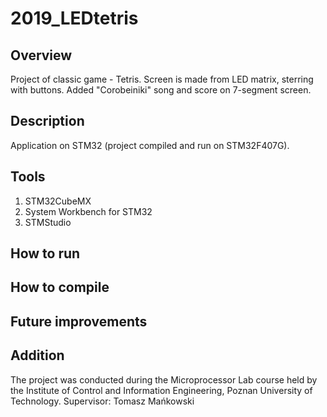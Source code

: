 # 2019_LEDtetris

## Overview
Project of classic game - Tetris. Screen is made from LED matrix, sterring with buttons. Added "Corobeiniki" song and score on 7-segment screen.

## Description
Application on STM32 (project compiled and run on STM32F407G). 

## Tools
1. STM32CubeMX
2. System Workbench for STM32
3. STMStudio 

## How to run
## How to compile
## Future improvements
## Addition

The project was conducted during the Microprocessor Lab course held by the Institute of Control and Information Engineering, Poznan University of Technology.
Supervisor: Tomasz Mańkowski
